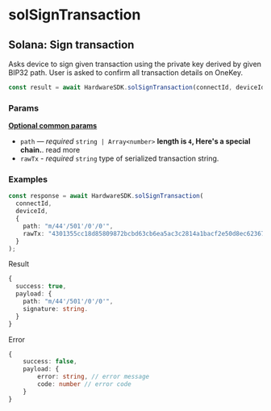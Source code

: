 # solSignTransaction

## Solana: Sign transaction

Asks device to sign given transaction using the private key derived by given BIP32 path. User is asked to confirm all transaction details on OneKey.

```typescript
const result = await HardwareSDK.solSignTransaction(connectId, deviceId, params);
```

### Params

[**Optional common params**](../../common-params.md)

* `path` — _required_ `string | Array<number>` **length is `4`, Here's a special chain.**. read more
* `rawTx` - _required_ `string` type of serialized transaction string.

### Examples

```typescript
const response = await HardwareSDK.solSignTransaction(
  connectId,
  deviceId,
  {
    path: "m/44'/501'/0'/0'",
    rawTx: "4301355cc18d85809872bcbd63cb6ea5ac3c2814a1bacf2e50d8ec62367211917b79ecd1f1a98fa0d793d7cb92ebd9a479dc6aba0ae8570253aa87c0da32db5ed2bd401f3bbee52c2bc55761fd8486fae2e28f46499282f4267b8b90fc8c1cc97bb659b6cc927f2ec1701ef2928ddb84759ba5c557f549db"
  }
);
```

Result

```typescript
{
  success: true,
  payload: {
    path: "m/44'/501'/0'/0'",
    signature: string.
  }
}
```

Error

```typescript
{
    success: false,
    payload: {
        error: string, // error message
        code: number // error code
    }
}
```
